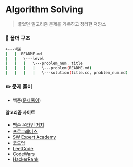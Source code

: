 # Algorithm Solving
> 풀었던 알고리즘 문제를 기록하고 정리한 저장소

### :open_file_folder: 폴더 구조
```bash
+---백준
|   |  README.md
|   |   \---level
|   |   |   \---problem_num. title
|   |   |   |   \---problem(README.md)
|   |   |   |   \---solution(title.cc, problem_num.md)
```

### :pencil2: 문제 풀이
- 백준([문제풀이](./백준/))

#### 알고리즘 사이트
- [백준 온라인 저지](https://www.acmicpc.net)
- [프로그래머스](https://programmers.co.kr/)
- [SW Expert Academy](https://swexpertacademy.com/main/main.do)
- [코드업](https://codeup.kr/index.php)
- [LeetCode](https://leetcode.com/)
- [CodeWars](https://www.codewars.com/)
- [HackerRank](https://www.hackerrank.com/)
